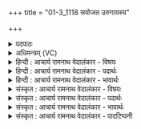 +++
title = "01-3_1118 सयोजत उरुगायस्य"

+++
<details><summary>पदपाठः</summary>

सः। यो꣣जते। उरुगाय꣡स्य꣢। उ꣣रु। गाय꣡स्य꣢। जू꣣ति꣢म्। वृ꣡था꣢꣯। क्री꣡ड꣢꣯न्तम्। मि꣣मते। न꣢। गा꣡वः꣢꣯। प꣣रीणस꣢म्। प꣣रि। नस꣢म्। कृ꣣णुते। तिग्म꣡शृ꣢ङ्गः। तिग्म꣢। शृ꣣ङ्गः। दि꣡वा꣢꣯। ह꣡रिः꣢꣯। द꣡दृ꣢꣯शे। न꣡क्त꣢꣯म्। ऋ꣣ज्रः꣢। १११८।
</details>

<details><summary>अधिमन्त्रम् (VC)</summary>

- पवमानः सोमः
- वृषगणो वासिष्ठः
- त्रिष्टुप्
- धैवतः
</details>

<details><summary>हिन्दी : आचार्य रामनाथ वेदालंकार - विषयः</summary>

अगले मन्त्र में आचार्य शिष्यों को यह उपदेश दे रहा है कि चन्द्रमा सूर्य से प्रकाशित होता है।
</details>

<details><summary>हिन्दी : आचार्य रामनाथ वेदालंकार - पदार्थः</summary>

पदार्थान्वय -  (सः)वह सोम चन्द्रमा(उरुगायस्य)विस्तीर्ण ग्रहोपग्रहों में जिसका प्रकाश पहुँचता है,ऐसे सूर्य के(जूतिम्)वेगवान् किरणसमूह को(योजते)अपने साथ जोड़ता है।(वृथा)अनायास(क्रीडन्तम्)भूमि और सूर्य के चारों ओर क्रीड़ा करनेवाले उस चन्द्रमा को(गावः)सूर्यकिरणें(न मिमते)सम्पूर्ण रूप में व्याप्त नहीं करतीं,किन्तु जितने भाग में सूर्यकिरणें पहुँचती हैं,चन्द्रमा का उतना ही भाग प्रकाशित होता है। तो भी कभी-कभी(तिग्मशृङ्गः)तीक्ष्ण किरणोंवाला सूर्य चन्द्रमा को(परीणसम्)परि व्याप्त(कृणुते)कर लेता है,तब पूर्णिमा में चन्द्रमा पूर्णतः प्रकाशित हो जाता है। वह चन्द्रमा(दिवा)दिन में(हरिः)हरा-काला सा(ददृशे)दिखाई देता है, (नक्तम्)रात्रि में(ऋज्रः)शुभ्र ॥३॥
</details>

<details><summary>हिन्दी : आचार्य रामनाथ वेदालंकार - भावार्थः</summary>

भावार्थ -  पृथिवी सूर्य के चारों ओर घूमती है और चन्द्रमा पृथिवी के चारों ओर घूमता-घूमता पृथिवी के साथ-साथ सूर्य की भी परिक्रमा करता है। चन्द्रमा सूर्य की किरणों से प्रकाशित होता है। चन्द्रमा की जितनी कलाओं पर सूर्य-किरणें पहुँचती हैं,उतनी ही कलाएँ प्रकाशित दिखती हैं। प्रतिपदा को एक कला,द्वितीया को दो कलाएँ,तृतीया को तीन कलाएँ,अष्टमी को आठ कलाएँ,और पूर्णमासी को सब कलाएँ प्रकाशित होती हैं। अमावस्या को चन्द्रमा पर कहीं भी सूर्य-किरणों के न पहुँचने से सारा ही चन्द्र-मण्डल अन्धकार से ढका रहता है। यह भी ध्यान देने योग्य है कि सूर्य-किरणें हमेशा चन्द्रमा के एक गोलार्ध पर ही पड़ती हैं,अतः दूसरे गोलार्ध में सदा अन्धेरा ही रहता है। गुरुओं को चाहिए कि चन्द्रमा के प्रकाशित होने का यह नियम तथा भूगोल और खगोल सम्बन्धी अन्य भी नियम शिष्यों को उपदेश करते रहें ॥३॥
</details>

<details><summary>संस्कृत : आचार्य रामनाथ वेदालंकार - विषयः</summary>

अथाचार्यः शिष्यान् सूर्याच्चन्द्रमसः प्रकाशनमाह।
</details>

<details><summary>संस्कृत : आचार्य रामनाथ वेदालंकार - पदार्थः</summary>

पदार्थान्वय -  (सः)असौ सोमः चन्द्रः(उरुगायस्य)उरुषु विस्तीर्णेषु लोकेषु ग्रहोपग्रहेषु गायः प्रकाशगतिः यस्य तस्य सूर्यस्य(जूतिम्)वेगवन्तं किरणसमूहम्(योजते)स्वात्मना योजयति।(वृथा)अनायासम्(क्रीडन्तम्)भूमिं सूर्यं च परितः आकाशे विहरन्तं तं चन्द्रम्(गावः)सूर्यकिरणाः(न मिमते)सम्पूर्णतया न परिच्छिन्दन्ति।[माङ् माने शब्दे च जुहोत्यादिः।]यावति भागे सूर्यकिरणाः पतन्ति चन्द्रस्य तावानेव भागः प्रकाशितो दृश्यतइति भावः। तथापि कदाचित्(तिग्मशृङ्गः)तीक्ष्णकिरणः सूर्यः चन्द्रमसम्(परीणसम्)परितो व्याप्तम्।[नसतिः गतिकर्मा। निघं० २।१४।] (कृणुते)करोति,तदा च पूर्णिमायां चन्द्रः,पूर्णतः प्रकाशितो जायते। स चन्द्रः(दिवा)दिवसे(हरिः)हरितः कृष्णवर्णः(ददृशे)दृश्यते, (नक्तम्)रात्रौ च(ऋज्रः)शुभ्रः ॥३॥
</details>

<details><summary>संस्कृत : आचार्य रामनाथ वेदालंकार - भावार्थः</summary>

भावार्थ -  पृथिवी सूर्यं परितो भ्रमति,चन्द्रमाश्च पृथिवीं परितो भ्रमन् पृथिव्या सह सूर्यमपि परिक्राम्यति। चन्द्रः सूर्यकिरणैः प्रकाश्यते। यावतीषु चन्द्रकलासु सूर्यरश्मयः पतन्ति तावत्य एव चन्द्रकलाः प्रकाशिता दृश्यन्ते। प्रतिपद्येका कला,द्वितीयायां द्वे कले,तृतीयायां तिस्रः कलाः प्रकाशन्ते। अमावस्यायां च चन्द्रे कुत्रापि सूर्यरश्मीनामपतनाच्चन्द्रमण्डलमन्धकारावृतं जायते। एतदप्यवधेयं यत् सूर्यरश्मयः सदा चन्द्रस्यैकस्मिन्नेव गोलार्द्धे पतन्ति,तस्माद् द्वितीयो गोलार्धः सदाऽन्धकारित एव तिष्ठति। चन्द्रप्रकाशस्य स नियमो भूगोलखगोलयोरन्ये चापि नियमा गुरुभिः शिष्यान् प्रत्युपदेष्टव्याः ॥३॥
</details>

<details><summary>संस्कृत : आचार्य रामनाथ वेदालंकार - पादटिप्पनी</summary>

टिप्पनी -   १.ऋ० ९।९७।९ ‘सं र॑हंत उरुगा॒यस्य॑’इति पाठः।
</details>